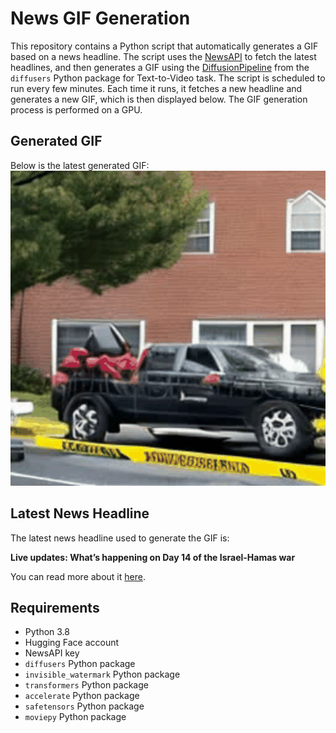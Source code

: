 # News GIF Generation
This repository contains a Python script that automatically generates a GIF based on a news headline. The script uses the [NewsAPI](https://newsapi.org/) to fetch the latest headlines, and then generates a GIF using the [DiffusionPipeline](https://github.com/huggingface/diffusers) from the `diffusers` Python package for Text-to-Video task.
The script is scheduled to run every few minutes. Each time it runs, it fetches a new headline and generates a new GIF, which is then displayed below. The GIF generation process is performed on a GPU.

## Generated GIF
Below is the latest generated GIF:
![Generated GIF](output.gif?raw=true&v=1698005128)

## Latest News Headline
The latest news headline used to generate the GIF is:

**Live updates: What’s happening on Day 14 of the Israel-Hamas war**

You can read more about it [here](https://news.google.com/rss/articles/CBMiYWh0dHBzOi8vd3d3LnBicy5vcmcvbmV3c2hvdXIvd29ybGQvbGl2ZS11cGRhdGVzLXdoYXRzLWhhcHBlbmluZy1vbi1kYXktMTQtb2YtdGhlLWlzcmFlbC1oYW1hcy13YXLSAWVodHRwczovL3d3dy5wYnMub3JnL25ld3Nob3VyL2FtcC93b3JsZC9saXZlLXVwZGF0ZXMtd2hhdHMtaGFwcGVuaW5nLW9uLWRheS0xNC1vZi10aGUtaXNyYWVsLWhhbWFzLXdhcg?oc=5).

## Requirements
- Python 3.8
- Hugging Face account
- NewsAPI key
- `diffusers` Python package
- `invisible_watermark` Python package
- `transformers` Python package
- `accelerate` Python package
- `safetensors` Python package
- `moviepy` Python package
